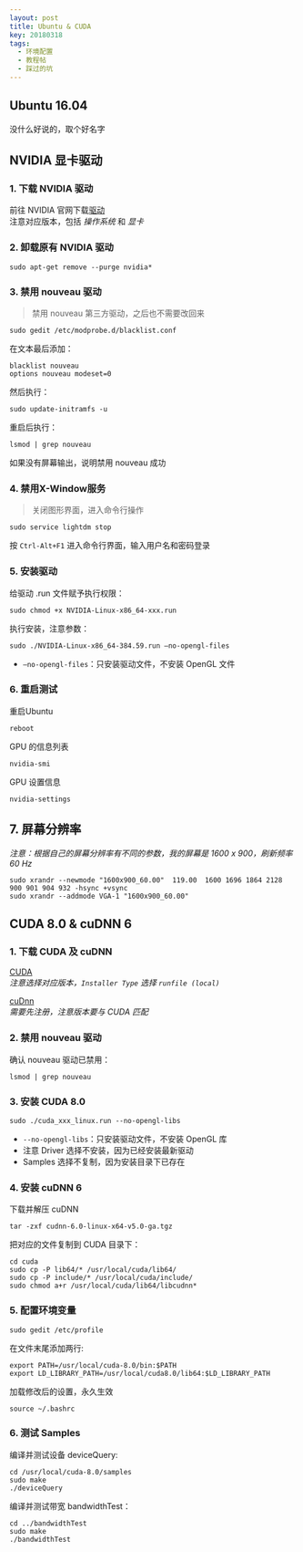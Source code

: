```yaml
---
layout: post
title: Ubuntu & CUDA
key: 20180318
tags: 
  - 环境配置
  - 教程帖
  - 踩过的坑
---
```


## Ubuntu 16.04

没什么好说的，取个好名字

## NVIDIA 显卡驱动
### 1. 下载 NVIDIA 驱动
前往 NVIDIA 官网下载[驱动](http://www.nvidia.cn/Download/index.aspx?lang=cn)  
注意对应版本，包括 _操作系统_ 和 _显卡_

### 2. 卸载原有 NVIDIA 驱动

```
sudo apt-get remove --purge nvidia*
```

### 3. 禁用 nouveau 驱动
> 禁用 nouveau 第三方驱动，之后也不需要改回来

```
sudo gedit /etc/modprobe.d/blacklist.conf
```
在文本最后添加：
```
blacklist nouveau
options nouveau modeset=0
```
然后执行：
```
sudo update-initramfs -u
```
重启后执行：
```
lsmod | grep nouveau 
```
如果没有屏幕输出，说明禁用 nouveau 成功

### 4. 禁用X-Window服务
> 关闭图形界面，进入命令行操作

```
sudo service lightdm stop
```
按 `Ctrl-Alt+F1` 进入命令行界面，输入用户名和密码登录

### 5. 安装驱动

给驱动 .run 文件赋予执行权限：
```
sudo chmod +x NVIDIA-Linux-x86_64-xxx.run
```
执行安装，注意参数：
```
sudo ./NVIDIA-Linux-x86_64-384.59.run –no-opengl-files
```
* `–no-opengl-files`：只安装驱动文件，不安装 OpenGL 文件
 
### 6. 重启测试
重启Ubuntu
```
reboot
```

GPU 的信息列表
```
nvidia-smi
```

GPU 设置信息
``` 
nvidia-settings 
```

## 7. 屏幕分辨率
*注意：根据自己的屏幕分辨率有不同的参数，我的屏幕是 1600 x 900，刷新频率 60 Hz*
```
sudo xrandr --newmode "1600x900_60.00"  119.00  1600 1696 1864 2128  900 901 904 932 -hsync +vsync
sudo xrandr --addmode VGA-1 "1600x900_60.00"
```

## CUDA 8.0 & cuDNN 6
### 1. 下载 CUDA 及 cuDNN
[CUDA](https://developer.nvidia.com/cuda-toolkit)  
*注意选择对应版本，`Installer Type` 选择 `runfile (local)`*  

[cuDnn](https://developer.nvidia.com/cudnn)  
*需要先注册，注意版本要与 CUDA 匹配*  

### 2. 禁用 nouveau 驱动
确认 nouveau 驱动已禁用：
```
lsmod | grep nouveau
```

### 3. 安装 CUDA 8.0

```
sudo ./cuda_xxx_linux.run --no-opengl-libs
```
* `--no-opengl-libs`：只安装驱动文件，不安装 OpenGL 库
* 注意 Driver 选择不安装，因为已经安装最新驱动
* Samples 选择不复制，因为安装目录下已存在

### 4. 安装 cuDNN 6

下载并解压 cuDNN
```
tar -zxf cudnn-6.0-linux-x64-v5.0-ga.tgz
```

把对应的文件复制到 CUDA 目录下：
```
cd cuda
sudo cp -P lib64/* /usr/local/cuda/lib64/
sudo cp -P include/* /usr/local/cuda/include/
sudo chmod a+r /usr/local/cuda/lib64/libcudnn*
```

### 5. 配置环境变量

```
sudo gedit /etc/profile 
```

在文件末尾添加两行:
```
export PATH=/usr/local/cuda-8.0/bin:$PATH
export LD_LIBRARY_PATH=/usr/local/cuda8.0/lib64:$LD_LIBRARY_PATH
```

加载修改后的设置，永久生效
```
source ~/.bashrc
```

### 6. 测试 Samples

编译并测试设备 deviceQuery:
```
cd /usr/local/cuda-8.0/samples
sudo make
./deviceQuery
```

编译并测试带宽 bandwidthTest：
```
cd ../bandwidthTest
sudo make
./bandwidthTest
```
